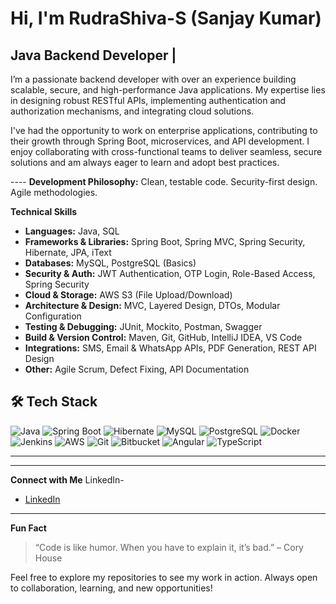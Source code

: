 
#  Hi, I'm RudraShiva-S (Sanjay Kumar)

##  Java Backend Developer | 

 I’m a passionate backend developer with over an experience building scalable, secure, and high-performance Java applications. My expertise lies in designing robust RESTful APIs, implementing authentication and authorization mechanisms, and integrating cloud solutions.
 
 I've had the opportunity to work on enterprise applications, contributing to their growth through Spring Boot, microservices, and API development. I enjoy collaborating with cross-functional teams to deliver seamless, secure solutions and am always eager to learn and adopt best practices.

---- **Development Philosophy:** Clean, testable code. Security-first design. Agile methodologies.

 **Technical Skills**

- **Languages:** Java, SQL
- **Frameworks & Libraries:** Spring Boot, Spring MVC, Spring Security, Hibernate, JPA, iText
- **Databases:** MySQL, PostgreSQL (Basics)
- **Security & Auth:** JWT Authentication, OTP Login, Role-Based Access, Spring Security
- **Cloud & Storage:** AWS S3 (File Upload/Download)
- **Architecture & Design:** MVC, Layered Design, DTOs, Modular Configuration
- **Testing & Debugging:** JUnit, Mockito, Postman, Swagger
- **Build & Version Control:** Maven, Git, GitHub, IntelliJ IDEA, VS Code
- **Integrations:** SMS, Email & WhatsApp APIs, PDF Generation, REST API Design
- **Other:** Agile Scrum, Defect Fixing, API Documentation
## 🛠️ Tech Stack

![Java](https://img.shields.io/badge/JAVA-orange?style=for-the-badge&logo=java&logoColor=white)
![Spring Boot](https://img.shields.io/badge/SPRING%20BOOT-brightgreen?style=for-the-badge&logo=spring-boot&logoColor=white)
![Hibernate](https://img.shields.io/badge/HIBERNATE-darkgreen?style=for-the-badge&logo=hibernate&logoColor=white)
![MySQL](https://img.shields.io/badge/MYSQL-blue?style=for-the-badge&logo=mysql&logoColor=white)
![PostgreSQL](https://img.shields.io/badge/POSTGRESQL-blue?style=for-the-badge&logo=postgresql&logoColor=white)
![Docker](https://img.shields.io/badge/DOCKER-2496ED?style=for-the-badge&logo=docker&logoColor=white)
![Jenkins](https://img.shields.io/badge/JENKINS-D24939?style=for-the-badge&logo=jenkins&logoColor=white)
![AWS](https://img.shields.io/badge/AWS-black?style=for-the-badge&logo=amazon-aws&logoColor=white)
![Git](https://img.shields.io/badge/GIT-F05032?style=for-the-badge&logo=git&logoColor=white)
![Bitbucket](https://img.shields.io/badge/BITBUCKET-0052CC?style=for-the-badge&logo=bitbucket&logoColor=white)
![Angular](https://img.shields.io/badge/ANGULAR-DD0031?style=for-the-badge&logo=angular&logoColor=white)
![TypeScript](https://img.shields.io/badge/TYPESCRIPT-3178C6?style=for-the-badge&logo=typescript&logoColor=white)

---


---
  **Connect with Me**
LinkedIn-
- [LinkedIn](https://www.linkedin.com/in/sanjay-chaudhary-a8544a9b/)

---

  **Fun Fact**

> “Code is like humor. When you have to explain it, it’s bad.” – Cory House


Feel free to explore my repositories to see my work in action. Always open to collaboration, learning, and new opportunities!
